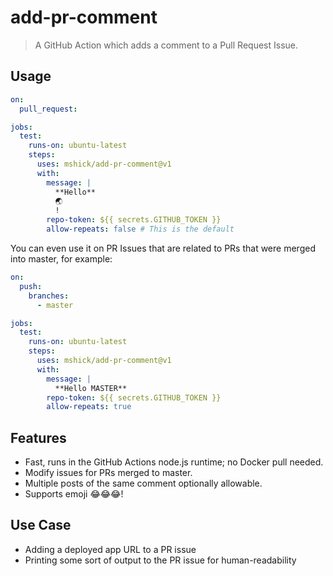 # add-pr-comment

> A GitHub Action which adds a comment to a Pull Request Issue.

## Usage

```yaml
on:
  pull_request:

jobs:
  test:
    runs-on: ubuntu-latest
    steps:
      uses: mshick/add-pr-comment@v1
      with:
        message: |
          **Hello**
          🌏
          !
        repo-token: ${{ secrets.GITHUB_TOKEN }}
        allow-repeats: false # This is the default
```

You can even use it on PR Issues that are related to PRs that were merged into master, for example:

```yaml
on:
  push:
    branches:
      - master

jobs:
  test:
    runs-on: ubuntu-latest
    steps:
      uses: mshick/add-pr-comment@v1
      with:
        message: |
          **Hello MASTER**
        repo-token: ${{ secrets.GITHUB_TOKEN }}
        allow-repeats: true
```

## Features

- Fast, runs in the GitHub Actions node.js runtime; no Docker pull needed.
- Modify issues for PRs merged to master.
- Multiple posts of the same comment optionally allowable.
- Supports emoji 😂😂😂!

## Use Case

- Adding a deployed app URL to a PR issue
- Printing some sort of output to the PR issue for human-readability
